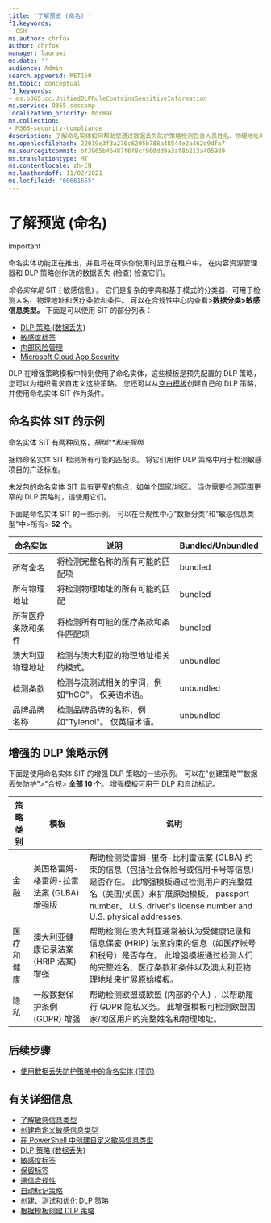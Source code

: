 ```yaml
---
title: '了解预览 (命名) '
f1.keywords:
- CSH
ms.author: chrfox
author: chrfox
manager: laurawi
ms.date: ''
audience: Admin
search.appverid: MET150
ms.topic: conceptual
f1_keywords:
- ms.o365.cc.UnifiedDLPRuleContainsSensitiveInformation
ms.service: O365-seccomp
localization_priority: Normal
ms.collection:
- M365-security-compliance
description: 了解命名实体如何帮助您通过数据丢失防护策略检测包含人员姓名、物理地址和医疗术语的敏感项目
ms.openlocfilehash: 22019e3f3a270c6205b788a48544e2a462d9dfa7
ms.sourcegitcommit: bf3965b46487f6f8cf900dd9a3af8b213a405989
ms.translationtype: MT
ms.contentlocale: zh-CN
ms.lasthandoff: 11/02/2021
ms.locfileid: "60661655"
---
```

# <a name="learn-about-named-entities-preview"></a>了解预览 (命名) 

> [!IMPORTANT]
> 命名实体功能正在推出，并且将在可供你使用时显示在租户中。 在内容资源管理器和 DLP 策略创作流的数据丢失 (检查) 检查它们。 

*命名实体是* SIT [ (](sensitive-information-type-learn-about.md) 敏感信息) 。 它们是复杂的字典和基于模式的分类器，可用于检测人名、物理地址和医疗条款和条件。 可以在合规性中心内查看>**数据分类>敏感信息类型。** 下面是可以使用 SIT 的部分列表：

- [DLP 策略 (数据丢失) ](dlp-learn-about-dlp.md) 
- [敏感度标签](sensitivity-labels.md)
- [内部风险管理](insider-risk-management-solution-overview.md)
- [Microsoft Cloud App Security](/cloud-app-security/what-is-cloud-app-security)

DLP 在增强策略模板中特别使用了命名实体，这些模板是预先配置的 DLP 策略，您可以为组织需求自定义这些策略。 您还可以从[空白模板](create-test-tune-dlp-policy.md)创建自己的 DLP 策略，[](create-a-dlp-policy-from-a-template.md)并使用命名实体 SIT 作为条件。

<!-- There are many other SITs that detect strings like social security, credit card, or bank account numbers to identify sensitive items. For more information, see [Sensitive information types entity definitions](sensitive-information-type-entity-definitions.md).-->



## <a name="examples-of-named-entity-sits"></a>命名实体 SIT 的示例

命名实体 SIT 有两种风格，*捆绑**和未捆绑*

捆绑命名实体 SIT 检测所有可能的匹配项。 将它们用作 DLP 策略中用于检测敏感项目的广泛标准。

未发包的命名实体 SIT 具有更窄的焦点，如单个国家/地区。 当你需要检测范围更窄的 DLP 策略时，请使用它们。
 
下面是命名实体 SIT 的一些示例。 可以在合规性中心"数据分类"和"敏感信息类型"中>所有> **52 个**。

|命名实体 |说明  |Bundled/Unbundled  |
|---------|---------|---------|
|所有全名    |将检测完整名称的所有可能的匹配项         |   bundled      |
|所有物理地址    |将检测物理地址的所有可能的匹配     | bundled |
|所有医疗条款和条件    |将检测所有可能的医疗条款和条件匹配项 |bundled |
|澳大利亚物理地址 |  检测与澳大利亚的物理地址相关的模式。 |unbundled |
|检测条款     |检测与流测试相关的字词，例如"hCG"。 仅英语术语。      |unbundled |
|品牌品牌名称     |检测品牌品牌的名称，例如"Tylenol"。 仅英语术语。         |unbundled |

## <a name="examples-of-enhanced-dlp-policies"></a>增强的 DLP 策略示例

下面是使用命名实体 SIT 的增强 DLP 策略的一些示例。 可以在"创建策略""数据丢失防护">"合规> **全部 10 个**。 增强模板可用于 DLP 和自动标记。

|策略类别  |模板  |说明  |
|---------|---------|---------|
|金融|美国格雷姆-格雷姆-拉雷法案 (GLBA) 增强版         |帮助检测受雷姆-里奇-比利雷法案 (GLBA) 约束的信息（包括社会保险号或信用卡号等信息）是否存在。 此增强模板通过检测用户的完整姓名（美国/英国）来扩展原始模板。 passport number、 U.S. driver's license number and U.S. physical addresses.         |
| 医疗和健康   |澳大利亚健康记录法案 (HRIP 法案) 增强         |帮助检测在澳大利亚通常被认为受健康记录和信息保密 (HRIP) 法案约束的信息（如医疗帐号和税号）是否存在。 此增强模板通过检测人们的完整姓名、医疗条款和条件以及澳大利亚物理地址来扩展原始模板。         |
|隐私   |一般数据保护条例 (GDPR) 增强         | 帮助检测欧盟或欧盟 (内部的个人) ，以帮助履行 GDPR 隐私义务。 此增强模板可检测欧盟国家/地区用户的完整姓名和物理地址。        |


## <a name="next-steps"></a>后续步骤

- [使用数据丢失防护策略中的命名实体 (预览) ](named-entities-use.md)


## <a name="for-further-information"></a>有关详细信息
<!--- [Sensitive information type entity definitions](sensitive-information-type-entity-definitions.md)-->
- [了解敏感信息类型](sensitive-information-type-learn-about.md)
- [创建自定义敏感信息类型](create-a-custom-sensitive-information-type.md)
- [在 PowerShell 中创建自定义敏感信息类型](create-a-custom-sensitive-information-type-in-scc-powershell.md)
- [DLP 策略 (数据丢失) ](data-loss-prevention-policies.md) 
- [敏感度标签](sensitivity-labels.md)
- [保留标签](retention.md)
- [通信合规性](communication-compliance.md)
- [自动标记策略](apply-sensitivity-label-automatically.md#how-to-configure-auto-labeling-for-office-apps)
- [创建、测试和优化 DLP 策略](create-test-tune-dlp-policy.md)
- [根据模板创建 DLP 策略](create-a-dlp-policy-from-a-template.md) 
